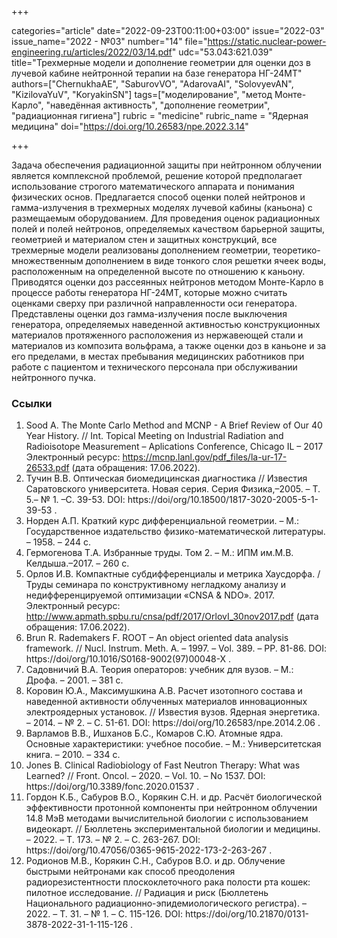 +++

categories="article"
date="2022-09-23T00:11:00+03:00"
issue="2022-03"
issue_name="2022 - №03"
number="14"
file="https://static.nuclear-power-engineering.ru/articles/2022/03/14.pdf"
udc="53.043:621.039"
title="Трехмерные модели и дополнение геометрии для оценки доз в лучевой кабине нейтронной терапии на базе генератора НГ-24МТ"
authors=["ChernukhaAE", "SaburovVO", "AdarovaAI", "SolovyevAN", "KizilovaYuV", "KoryakinSN"]
tags=["моделирование", "метод Монте-Карло", "наведённая активность", "дополнение геометрии", "радиационная гигиена"]
rubric = "medicine"
rubric_name = "Ядерная медицина"
doi="https://doi.org/10.26583/npe.2022.3.14"

+++

Задача обеспечения радиационной защиты при нейтронном облучении является комплексной проблемой, решение которой предполагает использование строгого математического аппарата и понимания физических основ. Предлагается способ оценки полей нейтронов и гамма-излучения в трехмерных моделях лучевой кабины (каньона) с размещаемым оборудованием. Для проведения оценок радиационных полей и полей нейтронов, определяемых качеством барьерной защиты, геометрией и материалом стен и защитных конструкций, все трехмерные модели реализованы дополнением геометрии, теоретико-множественным дополнением в виде тонкого слоя решетки ячеек воды, расположенным на определенной высоте по отношению к каньону. Приводятся оценки доз рассеянных нейтронов методом Монте-Карло в процессе работы генератора НГ-24МТ, которые можно считать оценками сверху при различной направленности оси генератора. Представлены оценки доз гамма-излучения после выключения генератора, определяемых наведенной активностью конструкционных материалов протяженного расположения из нержавеющей стали и материалов из композита вольфрама, а также оценки доз в каньоне и за его пределами, в местах пребывания медицинских работников при работе с пациентом и технического персонала при обслуживании нейтронного пучка.

### Ссылки

1. Sood A. The Monte Carlo Method and MCNP - A Brief Review of Our 40 Year History. // Int. Topical Meeting on Industrial Radiation and Radioisotope Measurement – Aplications Conference, Chicago IL – 2017 Электронный ресурс: https://mcnp.lanl.gov/pdf_files/la-ur-17-26533.pdf (дата обращения: 17.06.2022).
2. Тучин В.В. Оптическая биомедицинская диагностика // Известия Саратовского университета. Новая серия. Серия Физика,–2005. – Т. 5.– № 1. –С. 39-53. DOI: https://doi/org/10.18500/1817-3020-2005-5-1-39-53 .
3. Норден А.П. Краткий курс дифференциальной геометрии. – М.: Государственное издательство физико-математической литературы. – 1958. – 244 с.
4. Гермогенова Т.А. Избранные труды. Том 2. – М.: ИПМ им.М.В. Келдыша.–2017. – 260 с.
5. Орлов И.В. Компактные субдифференциалы и метрика Хаусдорфа. / Труды семинара по конструктивному негладкому анализу и недифференцируемой оптимизации «CNSA & NDO». 2017. Электронный ресурс: http://www.apmath.spbu.ru/cnsa/pdf/2017/OrlovI_30nov2017.pdf (дата обращения: 17.06.2022).
6. Brun R. Rademakers F. ROOT – An object oriented data analysis framework. // Nucl. Instrum. Meth. A. – 1997. – Vol. 389. – PP. 81-86. DOI: https://doi/org/10.1016/S0168-9002(97)00048-X .
7. Садовничий В.А. Теория операторов: учебник для вузов. – М.: Дрофа. – 2001. – 381 с.
8. Коровин Ю.А., Максимушкина А.В. Расчет изотопного состава и наведенной активности облученных материалов инновационных электроядерных установок. // Известия вузов. Ядерная энергетика. – 2014. – № 2. – С. 51-61. DOI: https://doi/org/10.26583/npe.2014.2.06 .
9. Варламов В.В., Ишханов Б.С., Комаров С.Ю. Атомные ядра. Основные характеристики: учебное пособие. – М.: Университетская книга. – 2010. – 334 с.
10. Jones B. Clinical Radiobiology of Fast Neutron Therapy: What was Learned? // Front. Oncol. – 2020. – Vol. 10. – No 1537. DOI: https://doi/org/10.3389/fonc.2020.01537 .
11. Гордон К.Б., Сабуров В.О., Корякин С.Н. и др. Расчёт биологической эффективности протонной компоненты при нейтронном облучении 14.8 МэВ методами вычислительной биологии с использованием видеокарт. // Бюллетень экспериментальной биологии и медицины. – 2022. – Т. 173. – № 2. – С. 263-267. DOI: https://doi/org/10.47056/0365-9615-2022-173-2-263-267 .
12. Родионов М.В., Корякин С.Н., Сабуров В.О. и др. Облучение быстрыми нейтронами как способ преодоления радиорезистентности плоскоклеточного рака полости рта кошек: пилотное исследование. // Радиация и риск (Бюллетень Национального радиационно-эпидемиологического регистра). – 2022. – Т. 31. – № 1. – С. 115-126. DOI: https://doi/org/10.21870/0131-3878-2022-31-1-115-126 .